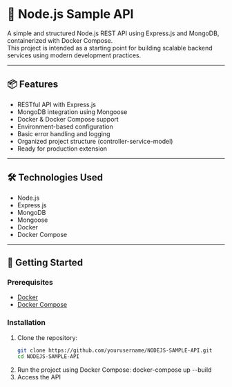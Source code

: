 # 🚀 Node.js Sample API

A simple and structured Node.js REST API using Express.js and MongoDB, containerized with Docker Compose.  
This project is intended as a starting point for building scalable backend services using modern development practices.

---

## 📦 Features

- RESTful API with Express.js
- MongoDB integration using Mongoose
- Docker & Docker Compose support
- Environment-based configuration
- Basic error handling and logging
- Organized project structure (controller-service-model)
- Ready for production extension

---

## 🛠️ Technologies Used

- Node.js
- Express.js
- MongoDB
- Mongoose
- Docker
- Docker Compose

---

## 🚀 Getting Started

### Prerequisites

- [Docker](https://www.docker.com/)
- [Docker Compose](https://docs.docker.com/compose/)

### Installation

1. Clone the repository:
   ```bash
   git clone https://github.com/yourusername/NODEJS-SAMPLE-API.git
   cd NODEJS-SAMPLE-API
2. Run the project using Docker Compose: docker-compose up --build
3. Access the API

